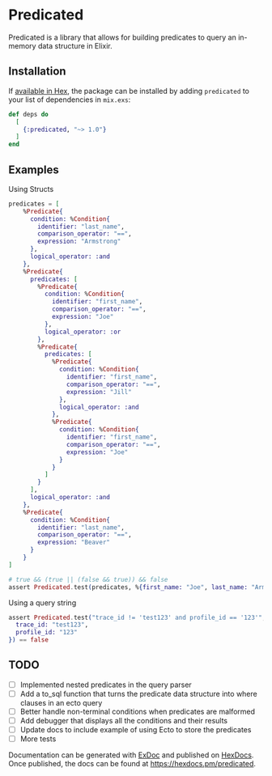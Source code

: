 # Predicated

Predicated is a library that allows for building predicates to query an in-memory data structure in Elixir.

## Installation

If [available in Hex](https://hex.pm/packages/predicated), the package can be installed
by adding `predicated` to your list of dependencies in `mix.exs`:

```elixir
def deps do
  [
    {:predicated, "~> 1.0"}
  ]
end
```

## Examples

Using Structs

```elixir
predicates = [
    %Predicate{
      condition: %Condition{
        identifier: "last_name",
        comparison_operator: "==",
        expression: "Armstrong"
      },
      logical_operator: :and
    },
    %Predicate{
      predicates: [
        %Predicate{
          condition: %Condition{
            identifier: "first_name",
            comparison_operator: "==",
            expression: "Joe"
          },
          logical_operator: :or
        },
        %Predicate{
          predicates: [
            %Predicate{
              condition: %Condition{
                identifier: "first_name",
                comparison_operator: "==",
                expression: "Jill"
              },
              logical_operator: :and
            },
            %Predicate{
              condition: %Condition{
                identifier: "first_name",
                comparison_operator: "==",
                expression: "Joe"
              }
            }
          ]
        }
      ],
      logical_operator: :and
    },
    %Predicate{
      condition: %Condition{
        identifier: "last_name",
        comparison_operator: "==",
        expression: "Beaver"
      }
    }
]

# true && (true || (false && true)) && false
assert Predicated.test(predicates, %{first_name: "Joe", last_name: "Armstrong"}) == false
```

Using a query string

```elixir
assert Predicated.test("trace_id != 'test123' and profile_id == '123'", %{
  trace_id: "test123",
  profile_id: "123"
}) == false

```


## TODO

- [ ] Implemented nested predicates in the query parser
- [ ] Add a to_sql function that turns the predicate data structure into where clauses in an ecto query
- [ ] Better handle non-terminal conditions when predicates are malformed
- [ ] Add debugger that displays all the conditions and their results
- [ ] Update docs to include example of using Ecto to store the predicates
- [ ] More tests

Documentation can be generated with [ExDoc](https://github.com/elixir-lang/ex_doc)
and published on [HexDocs](https://hexdocs.pm). Once published, the docs can
be found at <https://hexdocs.pm/predicated>.

